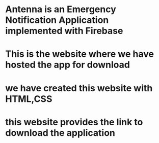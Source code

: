 # Antenna is an Emergency Notification Application implemented with Firebase

# This is the website where we have hosted the app for download

# we have created this website with HTML,CSS

# this website provides the link to download the application 